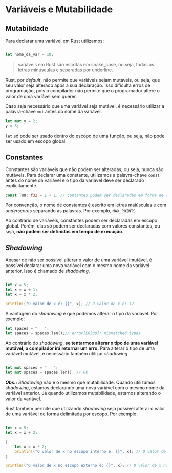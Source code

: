 # Variáveis e Mutabilidade

## Mutabilidade

Para declarar uma variável em Rust utilizamos: 

```rust

let nome_da_var = 10;

```

> variáveis em Rust são escritas em snake_case, ou seja, todas as letras minúsculas e separadas por underline.

Rust, por _default_, não permite que variáveis sejam mutáveis, ou seja, que seu valor seja alterado após a sua declaração. Isso dificulta erros de programação, pois o compilador não permite que o programador altere o valor de uma variável sem querer.



Caso seja necessário que uma variável seja mutável, é necessário utilizar a palavra-chave `mut` antes do nome da variável.

```rust
let mut y = 2;
y = 3;
```

`let` só pode ser usado dentro do escopo de uma função, ou seja, não pode ser usado em escopo global.

## Constantes

Constantes são variáveis que não podem ser alteradas, ou seja, nunca são mutáveis. Para declarar uma constante, utilizamos a palavra-chave `const` antes do nome da variável e o tipo da variável deve ser declarado explicitamente.

```rust
const TWO: f32 = 1 + 1; // contantes podem ser declaradas em forma de expressões
```

Por convenção, o nome de constantes é escrito em letras maiúsculas e com _underscores_ separando as palavras. Por exemplo, `MAX_POINTS`.

Ao contrário de variáveis, constantes podem ser declaradas em escopo global. Porém, elas só podem ser declaradas com valores constantes, ou seja, **não podem ser definidas em tempo de execução**.

## _Shadowing_

Apesar de não ser possível alterar o valor de uma variável imutável, é possível declarar uma nova variável com o mesmo nome da variável anterior. Isso é chamado de _shadowing_.

```rust

let x = 5;
let x = x + 1;
let x = x * 2;

println!("O valor de x é: {}", x); // O valor de x é: 12
```

A vantagem do _shadowing_ é que podemos alterar o tipo da variável. Por exemplo:

```rust
let spaces = "   ";
let spaces = spaces.len();// error[E0308]: mismatched types
```

Ao contrário do _shadowing_, **se tentarmos alterar o tipo de uma variável mutável, o compilador irá retornar um erro.** Para alterar o tipo de uma variável mutável, é necessário também utilizar _shadowing_:

```rust

let mut spaces = "   ";
let mut spaces = spaces.len(); // Ok
```

_**Obs.:**_ _Shadowing_ não é o mesmo que mutabilidade. Quando utilizamos _shadowing_, estamos declarando uma nova variável com o mesmo nome da variável anterior. Já quando utilizamos mutabilidade, estamos alterando o valor da variável.

Rust também permite que utilizando _shadowing_ seja possível alterar o valor de uma variável de forma delimitada por escopo. Por exemplo:


```rust

let x = 5;
let x = x + 2;

{
    let x = x * 2;
    println!("O valor de x no escopo interno é: {}", x); // O valor de x no escopo interno é: 14
}

println!("O valor de x no escopo externo é: {}", x); // O valor de x no escopo externo é: 7
```

